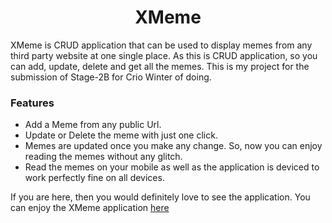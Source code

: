 # <div align="center">XMeme</div>

XMeme is CRUD application that can be used to display memes from any third party website at one single place. As this is CRUD application, so you can add, update, delete and get all the memes. 
This is my project for the submission of Stage-2B for Crio Winter of doing. 

### Features
- Add a Meme from any public Url.
- Update or Delete the meme with just one click.
- Memes are updated once you make any change. So, now you can enjoy reading the memes without any glitch. 
- Read the memes on your mobile as well as the application is deviced to work perfectly fine on all devices.

If you are here, then you would definitely love to see the application. You can enjoy the XMeme application [here](https://vngarg.github.io/XMeme-Crio)